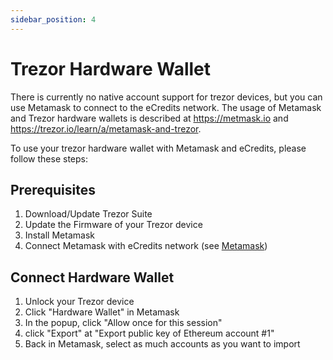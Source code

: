 ```yaml
---
sidebar_position: 4
---
```


# Trezor Hardware Wallet

There is currently no native account support for trezor devices, but you can use Metamask to connect
to the eCredits network. The usage of Metamask and Trezor hardware wallets is described at https://metmask.io and
https://trezor.io/learn/a/metamask-and-trezor.

To use your trezor hardware wallet with Metamask and eCredits, please follow these steps:

## Prerequisites

1. Download/Update Trezor Suite
2. Update the Firmware of your Trezor device
3. Install Metamask
4. Connect Metamask with eCredits network (see [Metamask](/docs/tools/))

## Connect Hardware Wallet

1. Unlock your Trezor device
2. Click "Hardware Wallet" in Metamask
3. In the popup, click "Allow once for this session"
4. click "Export" at "Export public key of Ethereum account #1"
5. Back in Metamask, select as much accounts as you want to import
